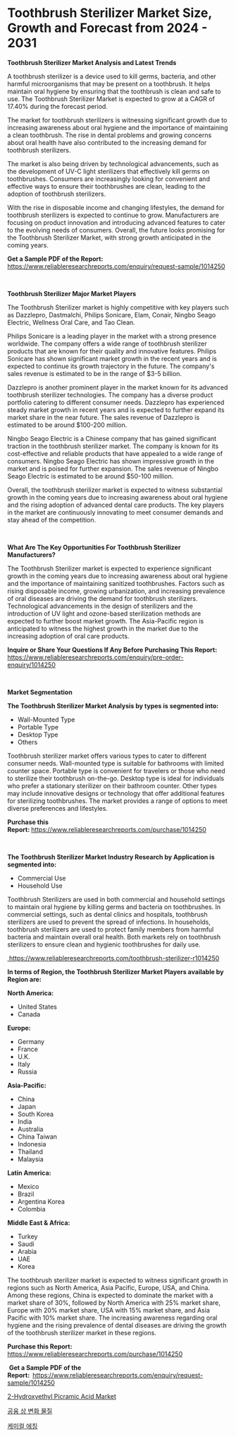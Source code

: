 <p><h1>Toothbrush Sterilizer Market Size, Growth and Forecast from 2024 - 2031</h1></p><p><strong>Toothbrush Sterilizer Market Analysis and Latest Trends</strong></p>
<p><p>A toothbrush sterilizer is a device used to kill germs, bacteria, and other harmful microorganisms that may be present on a toothbrush. It helps maintain oral hygiene by ensuring that the toothbrush is clean and safe to use. The Toothbrush Sterilizer Market is expected to grow at a CAGR of 17.40% during the forecast period.</p><p>The market for toothbrush sterilizers is witnessing significant growth due to increasing awareness about oral hygiene and the importance of maintaining a clean toothbrush. The rise in dental problems and growing concerns about oral health have also contributed to the increasing demand for toothbrush sterilizers.</p><p>The market is also being driven by technological advancements, such as the development of UV-C light sterilizers that effectively kill germs on toothbrushes. Consumers are increasingly looking for convenient and effective ways to ensure their toothbrushes are clean, leading to the adoption of toothbrush sterilizers.</p><p>With the rise in disposable income and changing lifestyles, the demand for toothbrush sterilizers is expected to continue to grow. Manufacturers are focusing on product innovation and introducing advanced features to cater to the evolving needs of consumers. Overall, the future looks promising for the Toothbrush Sterilizer Market, with strong growth anticipated in the coming years.</p></p>
<p><strong>Get a Sample PDF of the Report:&nbsp;</strong> <a href="https://www.reliableresearchreports.com/enquiry/request-sample/1014250">https://www.reliableresearchreports.com/enquiry/request-sample/1014250</a></p>
<p>&nbsp;</p>
<p><strong>Toothbrush Sterilizer Major Market Players</strong></p>
<p><p>The Toothbrush Sterilizer market is highly competitive with key players such as Dazzlepro, Dastmalchi, Philips Sonicare, Elam, Conair, Ningbo Seago Electric, Wellness Oral Care, and Tao Clean. </p><p>Philips Sonicare is a leading player in the market with a strong presence worldwide. The company offers a wide range of toothbrush sterilizer products that are known for their quality and innovative features. Philips Sonicare has shown significant market growth in the recent years and is expected to continue its growth trajectory in the future. The company's sales revenue is estimated to be in the range of $3-5 billion.</p><p>Dazzlepro is another prominent player in the market known for its advanced toothbrush sterilizer technologies. The company has a diverse product portfolio catering to different consumer needs. Dazzlepro has experienced steady market growth in recent years and is expected to further expand its market share in the near future. The sales revenue of Dazzlepro is estimated to be around $100-200 million.</p><p>Ningbo Seago Electric is a Chinese company that has gained significant traction in the toothbrush sterilizer market. The company is known for its cost-effective and reliable products that have appealed to a wide range of consumers. Ningbo Seago Electric has shown impressive growth in the market and is poised for further expansion. The sales revenue of Ningbo Seago Electric is estimated to be around $50-100 million.</p><p>Overall, the toothbrush sterilizer market is expected to witness substantial growth in the coming years due to increasing awareness about oral hygiene and the rising adoption of advanced dental care products. The key players in the market are continuously innovating to meet consumer demands and stay ahead of the competition.</p></p>
<p>&nbsp;</p>
<p><strong>What Are The Key Opportunities For Toothbrush Sterilizer Manufacturers?</strong></p>
<p><p>The Toothbrush Sterilizer market is expected to experience significant growth in the coming years due to increasing awareness about oral hygiene and the importance of maintaining sanitized toothbrushes. Factors such as rising disposable income, growing urbanization, and increasing prevalence of oral diseases are driving the demand for toothbrush sterilizers. Technological advancements in the design of sterilizers and the introduction of UV light and ozone-based sterilization methods are expected to further boost market growth. The Asia-Pacific region is anticipated to witness the highest growth in the market due to the increasing adoption of oral care products.</p></p>
<p><strong>Inquire or Share Your Questions If Any Before Purchasing This Report:</strong> <a href="https://www.reliableresearchreports.com/enquiry/pre-order-enquiry/1014250">https://www.reliableresearchreports.com/enquiry/pre-order-enquiry/1014250</a></p>
<p>&nbsp;</p>
<p><strong>Market Segmentation</strong></p>
<p><strong>The Toothbrush Sterilizer Market Analysis by types is segmented into:</strong></p>
<p><ul><li>Wall-Mounted Type</li><li>Portable Type</li><li>Desktop Type</li><li>Others</li></ul></p>
<p><p>Toothbrush sterilizer market offers various types to cater to different consumer needs. Wall-mounted type is suitable for bathrooms with limited counter space. Portable type is convenient for travelers or those who need to sterilize their toothbrush on-the-go. Desktop type is ideal for individuals who prefer a stationary sterilizer on their bathroom counter. Other types may include innovative designs or technology that offer additional features for sterilizing toothbrushes. The market provides a range of options to meet diverse preferences and lifestyles.</p></p>
<p><strong>Purchase this Report:&nbsp;</strong><a href="https://www.reliableresearchreports.com/purchase/1014250">https://www.reliableresearchreports.com/purchase/1014250</a></p>
<p>&nbsp;</p>
<p><strong>The Toothbrush Sterilizer Market Industry Research by Application is segmented into:</strong></p>
<p><ul><li>Commercial Use</li><li>Household Use</li></ul></p>
<p><p>Toothbrush Sterilizers are used in both commercial and household settings to maintain oral hygiene by killing germs and bacteria on toothbrushes. In commercial settings, such as dental clinics and hospitals, toothbrush sterilizers are used to prevent the spread of infections. In households, toothbrush sterilizers are used to protect family members from harmful bacteria and maintain overall oral health. Both markets rely on toothbrush sterilizers to ensure clean and hygienic toothbrushes for daily use.</p></p>
<p><a href="https://www.reliableresearchreports.com/toothbrush-sterilizer-r1014250">&nbsp;https://www.reliableresearchreports.com/toothbrush-sterilizer-r1014250</a></p>
<p><strong>In terms of Region, the Toothbrush Sterilizer Market Players available by Region are:</strong></p>
<p>
    <p> <strong> North America: </strong>
        <ul>
            <li>United States</li>
            <li>Canada</li>
        </ul>
        </p> 
    <p> <strong> Europe: </strong>
        <ul>
            <li>Germany</li>
            <li>France</li>
            <li>U.K.</li>
            <li>Italy</li>
            <li>Russia</li>
        </ul>
        </p> 
    <p> <strong> Asia-Pacific: </strong>
        <ul>
            <li>China</li>
            <li>Japan</li>
            <li>South Korea</li>
            <li>India</li>
            <li>Australia</li>
            <li>China Taiwan</li>
            <li>Indonesia</li>
            <li>Thailand</li>
            <li>Malaysia</li>
        </ul>
        </p> 
    <p> <strong> Latin America: </strong>
        <ul>
            <li>Mexico</li>
            <li>Brazil</li>
            <li>Argentina Korea</li>
            <li>Colombia</li>
        </ul>
        </p> 
    <p> <strong> Middle East & Africa: </strong>
        <ul>
            <li>Turkey</li>
            <li>Saudi</li>
            <li>Arabia</li>
            <li>UAE</li>
            <li>Korea</li>
        </ul>
    </p>
    </p>
<p><p>The toothbrush sterilizer market is expected to witness significant growth in regions such as North America, Asia Pacific, Europe, USA, and China. Among these regions, China is expected to dominate the market with a market share of 30%, followed by North America with 25% market share, Europe with 20% market share, USA with 15% market share, and Asia Pacific with 10% market share. The increasing awareness regarding oral hygiene and the rising prevalence of dental diseases are driving the growth of the toothbrush sterilizer market in these regions.</p></p>
<p><strong>Purchase this Report: </strong><a href="https://www.reliableresearchreports.com/purchase/1014250">https://www.reliableresearchreports.com/purchase/1014250</a></p>
<p>&nbsp;<strong>Get a Sample PDF of the Report:&nbsp;&nbsp;</strong><a href="https://www.reliableresearchreports.com/enquiry/request-sample/1014250">https://www.reliableresearchreports.com/enquiry/request-sample/1014250</a></p>
<p><strong></strong></p>
<p><p><a href="https://issuu.com/reportprime-2/docs/2-hydroxyethyl-picramic-acid-market-size-2030.pptx">2-Hydroxyethyl Picramic Acid Market</a></p><p><a href="https://medium.com/@anvil67678789/%EC%9C%B5%ED%95%A9%EC%A0%90-%EB%B3%80%ED%99%94-%EC%9E%AC%EB%A3%8C-%EC%8B%9C%EC%9E%A5-%ED%8A%B8%EB%A0%8C%EB%93%9C-%EB%B0%8F-%EC%8B%9C%EC%9E%A5-%EB%B6%84%EC%84%9D%EC%9D%80-2024-2031%EB%85%84%EA%B9%8C%EC%A7%80-%EC%98%88%EC%B8%A1%EB%90%A9%EB%8B%88%EB%8B%A4-118913504ccb">공융 상 변화 물질</a></p><p><a href="https://medium.com/@emmareed1901/%ED%99%94%ED%95%99-%EC%97%90%EC%B9%AD-%EC%8B%9C%EC%9E%A5-%EA%B2%BD%EC%9F%81-%EB%B6%84%EC%84%9D-%EC%8B%9C%EC%9E%A5-%EB%8F%99%ED%96%A5-%EB%B0%8F-2031%EB%85%84%EA%B9%8C%EC%A7%80%EC%9D%98-%EC%98%88%EC%B8%A1-165c48643747">케미컬 에칭</a></p></p>